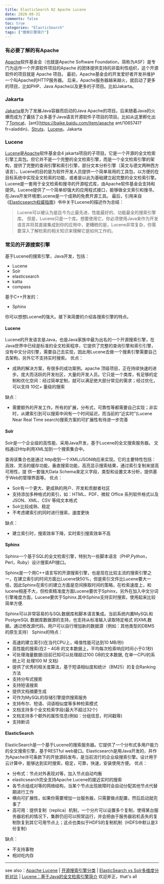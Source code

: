 ```yaml
---
title: ElasticSearch 02 Apache Lucene
date: 2020-08-31
comments: false
toc: true
categories: "ElasticSearch"
tags: ["搜索引擎简介"]
---
```


###  有必要了解的有Apache

[Apache](https://baike.baidu.com/item/Lucene/6753302)软件基金会（也就是Apache Software Foundation，简称为ASF）是专门为运作一个开源软件项目的Apache 的团体提供支持的非盈利性组织，这个开源软件的项目就是 Apache 项目。
最初，Apache基金会的开发爱好者开发并维护一个叫Apache的HTTP服务器。
后来，Apache服务器越来越火，就启动了更多的项目，比如PHP、Java Apache以及更多的子项目。比如Jakarta。

### Jakarta

[Jakarta](https://baike.baidu.com/item/Jakarta/15952232#viewPageContent)是为了发展Java容器而启动的Java Apache的项目。后来随着Java的火爆而成为了囊括了众多基于Java语言开源软件子项目的项目。比如从这里孵化出了[Tomcat](https://baike.baidu.com/item/tomcat/255751?fr=aladdin)、[ant](https://baike.baidu.com/item/apache ant/1065741?fr=aladdin)、[Struts](https://baike.baidu.com/item/Struts/485073)、[Lucene](https://baike.baidu.com/item/Lucene)。Jakarta

### Lucene

[Lucene](https://baike.baidu.com/item/Lucene/6753302)是[Apache](https://lucene.apache.org/)软件基金会4 jakarta项目的子项目。它是一个开源的全文检索引擎工具包。但它并不是一个完整的全文检索引擎，而是一个全文检索引擎的架构，提供了完整的查询引擎和索引引擎，部分文本分析引擎（英文与德文两种西方语言）。Lucene的目的是为软件开发人员提供一个简单易用的工具包，以方便的在目标系统中实现全文检索的功能，或者是以此为基础建立起完整的全文检索引擎。Lucene是一套用于全文检索和搜寻的开源程式库，由Apache软件基金会支持和提供。Lucene提供了一个简单却强大的应用程式接口，能够做全文索引和搜寻。在Java开发环境里Lucene是一个成熟的免费开源工具。
最后，引用来自《[Elasticsearch权威指南](https://es.xiaoleilu.com/010_Intro/05_What_is_it.html)》书中关于Lucene的描述作为总结：

> Lucene可以被认为是迄今为止最先进、性能最好的、功能最全的搜索引擎库。
> 但是，Lucene只是一个库。想要使用它，你必须使用Java来作为开发语言并将其直接集成到你的应用中，更糟糕的是，Lucene非常复杂，你需要深入了解检索的相关知识来理解它是如何工作的。

### 常见的开源搜索引擎

基于Lucene的搜索引擎，Java开发，包括：

- Lucene
- Solr
- elasticsearch
- katta
- compass

基于C++开发的：

- Sphinx

你可以想想Lucene的强大。接下来简要的介绍各搜索引擎的特点。

#### Lucene

Lucene的开发语言是Java，也是Java家族中最为出名的一个开源搜索引擎，在Java世界中已经是标准的全文检索程序，它提供了完整的查询引擎和索引引擎，没有中文分词引擎，需要自己去实现，因此用Lucene去做一个搜素引擎需要自己去架构，另外它不支持实时搜索。
优点：

- 成熟的解决方案，有很多的成功案例。apache 顶级项目，正在持续快速的进步。庞大而活跃的开发社区，大量的开发人员。它只是一个类库，有足够的定制和优化空间：经过简单定制，就可以满足绝大部分常见的需求；经过优化，可以支持 10亿+ 量级的搜索

缺点：

- 需要额外的开发工作。所有的扩展，分布式，可靠性等都需要自己实现；非实时，从建索引到可以搜索中间有一个时间延迟，而当前的“近实时”(Lucene Near Real Time search)搜索方案的可扩展性有待进一步完善

#### Solr

Solr是一个企业级的高性能、采用Java开发，基于Lucene的全文搜索服务器。
文档通过Http利用XML加到一个搜索集合中。

查询该集合也是通过 http收到一个XML/JSON响应来实现。它的主要特性包括：高效、灵活的缓存功能，垂直搜索功能，高亮显示搜索结果，通过索引复制来提高可用性，提 供一套强大Data Schema来定义字段，类型和设置文本分析，提供基于Web的管理界面等。
优点：

- Solr有一个更大、更成熟的用户、开发和贡献者社区
- 支持添加多种格式的索引，如：HTML、PDF、微软 Office 系列软件格式以及 JSON、XML、CSV 等纯文本格式
- Solr比较成熟、稳定
- 不考虑建索引的同时进行搜索，速度更快

缺点：

- 建立索引时，搜索效率下降，实时索引搜索效率不高

#### Sphinx

Sphinx一个基于SQL的全文检索引擎，特别为一些脚本语言（PHP,Python，Perl，Ruby）设计搜索API接口。

Sphinx是一个用C++语言写的开源搜索引擎，也是现在比较主流的搜索引擎之一，在建立索引的时间方面比Lucene快50%，但是索引文件比Lucene要大一倍，因此Sphinx在索引的建立方面是空间换取时间的策略，在检索速度上，和lucene相差不大，但检索精准度方面Lucene要优于Sphinx，另外在加入中文分词引擎难度方面，Lucene要优于Sphinx.其中Sphinx支持实时搜索，使用起来比较简单方便.

Sphinx可以非常容易的与SQL数据库和脚本语言集成。当前系统内置MySQL和PostgreSQL 数据库数据源的支持，也支持从标准输入读取特定格式 的XML数据。通过修改源代码，用户可以自行增加新的数据源（例如：其他类型的DBMS 的原生支持）
Sphinx的特点：

- 高速的建立索引(在当代CPU上，峰值性能可达到10 MB/秒)
- 高性能的搜索(在2 – 4GB 的文本数据上，平均每次检索响应时间小于0.1秒)
- 可处理海量数据(目前已知可以处理超过100 GB的文本数据, 在单一CPU的系统上可 处理100 M 文档)
- 提供了优秀的相关度算法，基于短语相似度和统计（BM25）的复合Ranking方法
- 支持分布式搜索
- 支持短语搜索
- 提供文档摘要生成
- 可作为MySQL的存储引擎提供搜索服务
- 支持布尔、短语、词语相似度等多种检索模式
- 文档支持多个全文检索字段(最大不超过32个)
- 文档支持多个额外的属性信息(例如：分组信息，时间戳等)
- 支持断词

#### ElasticSearch

ElasticSearch是一个基于Lucene的搜索服务器。它提供了一个分布式多用户能力的全文搜索引擎，基于RESTful web接口。Elasticsearch是用Java开发的，并作为Apache许可条款下的开放源码发布，是当前流行的企业级搜索引擎。设计用于云计算中，能够达到实时搜索，稳定，可靠，快速，安装使用方便。
优点：

- 分布式：节点对外表现对等，加入节点自动均衡
- elasticsearch完全支持Apache Lucene的接近实时的搜索
- 各节点组成对等的网络结构，当某个节点出现故障时会自动分配其他节点代替期进行工作
- 横向可扩展性，如果你需要增加一台服务器，只需要做点配置，然后启动就完事了
- 高可用：提供复制（replica）机制，一个分片可以设置多个复制，使得某台服务器宕机的情况下，集群仍旧可以照常运行，并会把由于服务器宕机丢失的复制恢复到其它可用节点上；这点也类似于HDFS的复制机制（HDFS中默认是3份复制）

缺点：

- 不支持事物
- 相对吃内存

------

see also：[Apache Lucene](https://lucene.apache.org/) | [开源搜索引擎分类](https://blog.csdn.net/belalds/article/details/82667692) | [ElasticSearch vs Solr多维度分析对比](https://www.cnblogs.com/zlslch/p/6612639.html) | [Lucene：基于Java的全文检索引擎简介](https://www.chedong.com/tech/lucene.html) 欢迎斧正，that's all